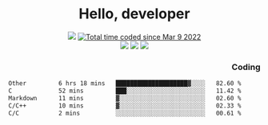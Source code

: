 # <div align='center' >Hello, developer</div>

<div align='center'>
  <a ><img src="https://img.shields.io/badge/dynamic/json?url=https%3A%2F%2Fapi.swo.moe%2Fstats%2Fgithub%2FFree-Aaron-Li&query=count&color=181717&label=GitHub&labelColor=282c34&logo=github&suffix=+follows&cacheSeconds=3600"></a>
  <a href="https://wakatime.com/@fe40087f-8eae-48dc-9950-ad0633db1591"><img src="https://wakatime.com/badge/user/fe40087f-8eae-48dc-9950-ad0633db1591.svg" alt="Total time coded since Mar 9 2022" /></a>
</div>
<div align='center'>
  <a><img src="https://img.shields.io/badge/Rookie-blue?style=plastic&logo=c&logoColor=blue&labelColor=F5B7DB"></a>
  <a><img src="https://img.shields.io/badge/Rookie-blue?style=plastic&logo=c%2B%2B&logoColor=blue&labelColor=F5B7DB"></a> 
  <a><img src="https://img.shields.io/badge/Rookie-blue?style=plastic&logo=python&logoColor=blue&labelColor=F5B7DB"></a> 
</div>

<div align='right'>
  <h3>Coding</h3>
</div>

<!--START_SECTION:waka-->

```txt
Other         6 hrs 18 mins   ████████████████████▓░░░░   82.60 %
C             52 mins         ███░░░░░░░░░░░░░░░░░░░░░░   11.42 %
Markdown      11 mins         ▓░░░░░░░░░░░░░░░░░░░░░░░░   02.60 %
C/C++         10 mins         ▓░░░░░░░░░░░░░░░░░░░░░░░░   02.33 %
C/C           2 mins          ░░░░░░░░░░░░░░░░░░░░░░░░░   00.61 %
```

<!--END_SECTION:waka-->




